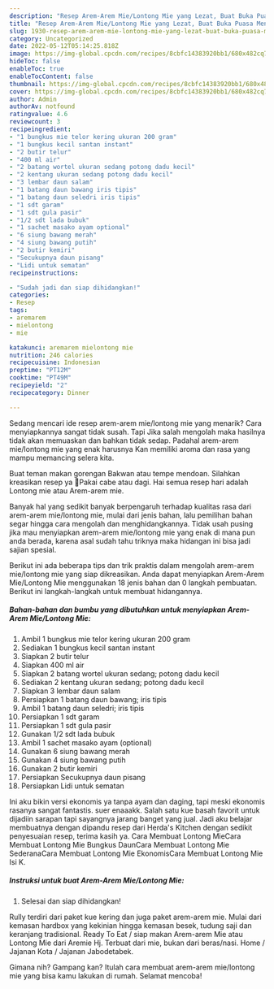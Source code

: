 ```yaml
---
description: "Resep Arem-Arem Mie/Lontong Mie yang Lezat, Buat Buka Puasa Menggugah Selera"
title: "Resep Arem-Arem Mie/Lontong Mie yang Lezat, Buat Buka Puasa Menggugah Selera"
slug: 1930-resep-arem-arem-mie-lontong-mie-yang-lezat-buat-buka-puasa-menggugah-selera
category: Uncategorized
date: 2022-05-12T05:14:25.818Z
image: https://img-global.cpcdn.com/recipes/8cbfc14383920bb1/680x482cq70/arem-arem-mielontong-mie-foto-resep-utama.jpg
hideToc: false
enableToc: true
enableTocContent: false
thumbnail: https://img-global.cpcdn.com/recipes/8cbfc14383920bb1/680x482cq70/arem-arem-mielontong-mie-foto-resep-utama.jpg
cover: https://img-global.cpcdn.com/recipes/8cbfc14383920bb1/680x482cq70/arem-arem-mielontong-mie-foto-resep-utama.jpg
author: Admin
authorAv: notfound
ratingvalue: 4.6
reviewcount: 3
recipeingredient:
- "1 bungkus mie telor kering ukuran 200 gram"
- "1 bungkus kecil santan instant"
- "2 butir telur"
- "400 ml air"
- "2 batang wortel ukuran sedang potong dadu kecil"
- "2 kentang ukuran sedang potong dadu kecil"
- "3 lembar daun salam"
- "1 batang daun bawang iris tipis"
- "1 batang daun seledri iris tipis"
- "1 sdt garam"
- "1 sdt gula pasir"
- "1/2 sdt lada bubuk"
- "1 sachet masako ayam optional"
- "6 siung bawang merah"
- "4 siung bawang putih"
- "2 butir kemiri"
- "Secukupnya daun pisang"
- "Lidi untuk sematan"
recipeinstructions:

- "Sudah jadi dan siap dihidangkan!"
categories:
- Resep
tags:
- aremarem
- mielontong
- mie

katakunci: aremarem mielontong mie 
nutrition: 246 calories
recipecuisine: Indonesian
preptime: "PT12M"
cooktime: "PT49M"
recipeyield: "2"
recipecategory: Dinner

---
```



Sedang mencari ide resep arem-arem mie/lontong mie yang menarik? Cara menyiapkannya sangat tidak susah. Tapi Jika salah mengolah maka hasilnya tidak akan memuaskan dan bahkan tidak sedap. Padahal arem-arem mie/lontong mie yang enak harusnya Kan memiliki aroma dan rasa yang mampu memancing selera kita.


Buat teman makan gorengan Bakwan atau tempe mendoan. Silahkan kreasikan resep ya 🥰Pakai cabe atau dagi. Hai semua resep hari adalah Lontong mie atau Arem-arem mie.

Banyak hal yang sedikit banyak berpengaruh terhadap kualitas rasa dari arem-arem mie/lontong mie, mulai dari jenis bahan, lalu pemilihan bahan segar hingga cara mengolah dan menghidangkannya. Tidak usah pusing jika mau menyiapkan arem-arem mie/lontong mie yang enak di mana pun anda berada, karena asal sudah tahu triknya maka hidangan ini bisa jadi sajian spesial.


Berikut ini ada beberapa tips dan trik praktis dalam mengolah arem-arem mie/lontong mie yang siap dikreasikan. Anda dapat menyiapkan Arem-Arem Mie/Lontong Mie menggunakan 18 jenis bahan dan 0 langkah pembuatan. Berikut ini langkah-langkah untuk membuat hidangannya.

<!--inarticleads1-->

##### Bahan-bahan dan bumbu yang dibutuhkan untuk menyiapkan Arem-Arem Mie/Lontong Mie:

1. Ambil 1 bungkus mie telor kering ukuran 200 gram
1. Sediakan 1 bungkus kecil santan instant
1. Siapkan 2 butir telur
1. Siapkan 400 ml air
1. Siapkan 2 batang wortel ukuran sedang; potong dadu kecil
1. Sediakan 2 kentang ukuran sedang; potong dadu kecil
1. Siapkan 3 lembar daun salam
1. Persiapkan 1 batang daun bawang; iris tipis
1. Ambil 1 batang daun seledri; iris tipis
1. Persiapkan 1 sdt garam
1. Persiapkan 1 sdt gula pasir
1. Gunakan 1/2 sdt lada bubuk
1. Ambil 1 sachet masako ayam (optional)
1. Gunakan 6 siung bawang merah
1. Gunakan 4 siung bawang putih
1. Gunakan 2 butir kemiri
1. Persiapkan Secukupnya daun pisang
1. Persiapkan Lidi untuk sematan


Ini aku bikin versi ekonomis ya tanpa ayam dan daging, tapi meski ekonomis rasanya sangat fantastis. suer enaaakk. Salah satu kue basah favorit untuk dijadiin sarapan tapi sayangnya jarang banget yang jual. Jadi aku belajar membuatnya dengan dipandu resep dari Herda&#39;s Kitchen dengan sedikit penyesuaian resep, terima kasih ya. Cara Membuat Lontong MieCara Membuat Lontong Mie Bungkus DaunCara Membuat Lontong Mie SederanaCara Membuat Lontong Mie EkonomisCara Membuat Lontong Mie Isi K. 

<!--inarticleads2-->

##### Instruksi untuk buat Arem-Arem Mie/Lontong Mie:


1. Selesai dan siap dihidangkan!

Rully terdiri dari paket kue kering dan juga paket arem-arem mie. Mulai dari kemasan hardbox yang kekinian hingga kemasan besek, tudung saji dan keranjang tradisional. Ready To Eat / siap makan Arem-arem Mie atau Lontong Mie dari Aremie Hj. Terbuat dari mie, bukan dari beras/nasi. Home / Jajanan Kota / Jajanan Jabodetabek. 

Gimana nih? Gampang kan? Itulah cara membuat arem-arem mie/lontong mie yang bisa kamu lakukan di rumah. Selamat mencoba!
